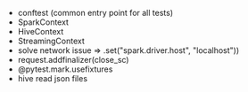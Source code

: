 * conftest (common entry point for all tests)
* SparkContext
* HiveContext
* StreamingContext
* solve network issue => .set("spark.driver.host", "localhost"))
* request.addfinalizer(close_sc)
* @pytest.mark.usefixtures
* hive read json files
